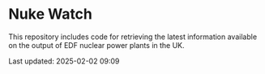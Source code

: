 # Nuke Watch

This repository includes code for retrieving the latest information available on the output of EDF nuclear power plants in the UK.

Last updated: 2025-02-02 09:09